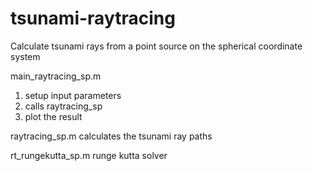 # tsunami-raytracing

Calculate tsunami rays from a point source on the spherical coordinate system

main_raytracing_sp.m
1. setup input parameters
2. calls raytracing_sp
3. plot the result

raytracing_sp.m
calculates the tsunami ray paths

rt_rungekutta_sp.m
runge kutta solver

